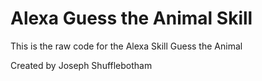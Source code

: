 # Alexa Guess the Animal Skill
This is the raw code for the Alexa Skill Guess the Animal

Created by Joseph Shufflebotham
